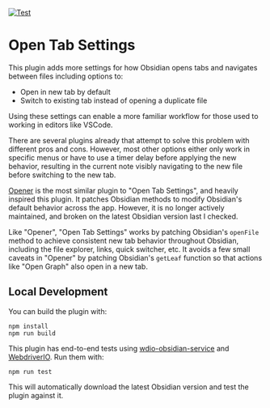[![Test](https://github.com/jesse-r-s-hines/obsidian-open-tab-settings/actions/workflows/test.yaml/badge.svg?branch=main)](https://github.com/jesse-r-s-hines/obsidian-open-tab-settings/actions/workflows/test.yaml)
# Open Tab Settings

This plugin adds more settings for how Obsidian opens tabs and navigates between files including options to:
- Open in new tab by default
- Switch to existing tab instead of opening a duplicate file

Using these settings can enable a more familiar workflow for those used to working in editors like VSCode.

There are several plugins already that attempt to solve this problem with different pros and cons. However, most other options either only work in specific menus or have to use a timer delay before applying the new behavior, resulting in the current note visibly navigating to the new file before switching to the new tab.

[Opener](https://github.com/aidan-gibson/obsidian-opener) is the most similar plugin to "Open Tab Settings", and heavily inspired this plugin. It patches Obsidian methods to modify Obsidian's default behavior across the app. However, it is no longer actively maintained, and broken on the latest Obsidian version last I checked.

Like "Opener", "Open Tab Settings" works by patching Obsidian's `openFile` method to achieve consistent new tab behavior throughout Obsidian, including the file explorer, links, quick switcher, etc. It avoids a few small caveats in "Opener" by patching Obsidian's `getLeaf` function so that actions like "Open Graph" also open in a new tab.

## Local Development
You can build the plugin with:
```shell
npm install
npm run build
```

This plugin has end-to-end tests using [wdio-obsidian-service](https://github.com/jesse-r-s-hines/wdio-obsidian-service)
and [WebdriverIO](https://webdriver.io/).
Run them with:
```shell
npm run test
```
This will automatically download the latest Obsidian version and test the plugin against it.

